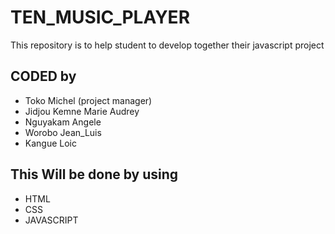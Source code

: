 # TEN_MUSIC_PLAYER
This repository is to help student to develop together their javascript project

## CODED by
- Toko Michel (project manager)
- Jidjou Kemne Marie Audrey
- Nguyakam Angele
- Worobo Jean_Luis
- Kangue Loic

## This Will be done by using 
- HTML
- CSS
- JAVASCRIPT
